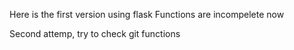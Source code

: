 Here is the first version using flask
Functions are incompelete now 

Second attemp, try to check git functions
